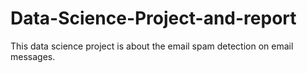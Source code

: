 # Data-Science-Project-and-report
This data science project is about the email spam detection on email messages.

